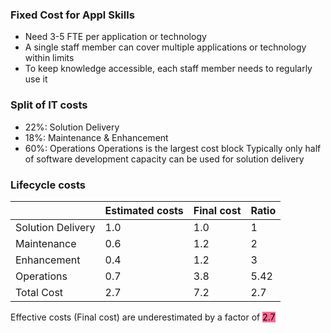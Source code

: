 ### Fixed Cost for Appl Skills
- Need 3-5 FTE per application or technology 
- A single staff member can cover multiple applications or technology within limits
- To keep knowledge accessible, each staff member needs to regularly use it
### Split of IT costs
- $22\%$: Solution Delivery
- $18\%$: Maintenance & Enhancement
- $60\%$: Operations
Operations is the largest cost block 
Typically only half of software development capacity can be used for solution delivery

### Lifecycle costs
|                   | Estimated costs | Final cost | Ratio |
| ----------------- | --------------- | ---------- | ----- |
| Solution Delivery | 1.0             | 1.0        | 1     |
| Maintenance       | 0.6             | 1.2        | 2     |
| Enhancement       | 0.4             | 1.2        | 3     |
| Operations        | 0.7             | 3.8        | 5.42  |
| Total Cost        | 2.7             | 7.2        | 2.7   |
Effective costs (Final cost) are underestimated by a factor of <mark style="background: #FF5582DD;">2.7</mark>

